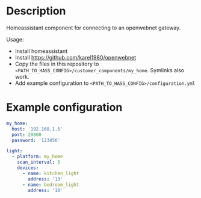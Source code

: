 # Description

Homeassistant component for connecting to an openwebnet gateway.

Usage:

- Install homeassistant
- Install https://github.com/karel1980/openwebnet
- Copy the files in this repository to `<PATH_TO_HASS_CONFIG>/customer_components/my_home`. Symlinks also work.
- Add example configuration to `<PATH_TO_HASS_CONFIG>/configuration.yml`

# Example configuration

```yaml
my_home:
  host: '192.168.1.5'
  port: 20000
  password: '123456'

light:
  - platform: my_home
    scan_interval: 5
    devices:
      - name: kitchen_light
        address: '13'
      - name: bedroom_light
        address: '10'
